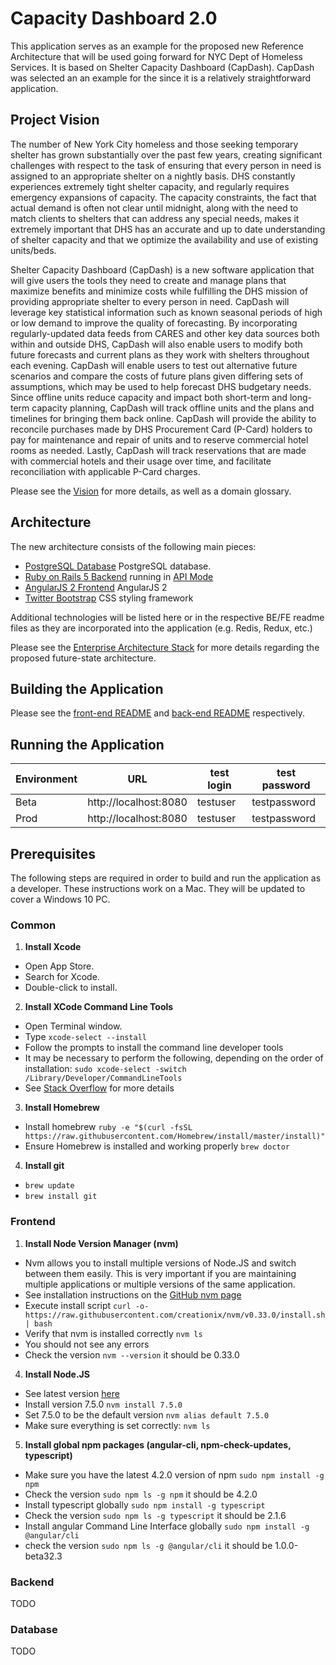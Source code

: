 # Capacity Dashboard 2.0

This application serves as an example for the proposed new Reference Architecture that will be used going forward 
for NYC Dept of Homeless Services.  It is based on Shelter Capacity Dashboard (CapDash).  CapDash was selected 
an an example for the since it is a relatively straightforward application.

## Project Vision

The number of New York City homeless and those seeking temporary shelter has grown substantially over the past 
few years, creating significant challenges with respect to the task of ensuring that every person in need is 
assigned to an appropriate shelter on a nightly basis.  DHS constantly experiences extremely tight shelter 
capacity, and regularly requires emergency expansions of capacity.  The capacity constraints, the fact that 
actual demand is often not clear until midnight, along with the need to match clients to shelters that can 
address any special needs, makes it extremely important that DHS has an accurate and up to date understanding 
of shelter capacity and that we optimize the availability and use of existing units/beds.  

Shelter Capacity Dashboard (CapDash) is a new software application that will give users the tools they need 
to create and manage plans that maximize benefits and minimize costs while fulfilling the DHS mission of 
providing appropriate shelter to every person in need.  CapDash will leverage key statistical information 
such as known seasonal periods of high or low demand to improve the quality of forecasting.  By incorporating 
regularly-updated data feeds from CARES and other key data sources both within and outside DHS, CapDash will 
also enable users to modify both future forecasts and current plans as they work with shelters throughout 
each evening. CapDash will enable users to test out alternative future scenarios and compare the costs of 
future plans given differing sets of assumptions, which may be used to help forecast DHS budgetary needs.  Since 
offline units reduce capacity and impact both short-term and long-term capacity planning, CapDash 
will track offline units and the plans and timelines for bringing them back online. CapDash will provide 
the ability to reconcile purchases made by DHS Procurement Card (P-Card) holders to pay for maintenance 
and repair of units and to reserve commercial hotel rooms as needed.  Lastly, CapDash will track 
reservations that are made with commercial hotels and their usage over time, and facilitate 
reconciliation with applicable P-Card charges.

Please see the [Vision](./docs/CapDashVision.docx) for more details, as well as a domain glossary.

## Architecture

The new architecture consists of the following main pieces:

* [PostgreSQL Database](https://www.postgresql.org/about/) PostgreSQL database.
* [Ruby on Rails 5 Backend](http://rubyonrails.org) running in [API Mode](https://devblast.com/b/rails-5-api-mode-overview)
* [AngularJS 2 Frontend](https://angular.io) AngularJS 2
* [Twitter Bootstrap](http://getbootstrap.com) CSS styling framework

Additional technologies will be listed here or in the respective BE/FE readme files as they are incorporated into the application (e.g. Redis, Redux, etc.)

Please see the [Enterprise Architecture Stack](./docs/EnterpriseArchitectureStack-draft4.pptx) for more details regarding the proposed future-state architecture.

## Building the Application

Please see the [front-end README](./webapp/README.md) and [back-end README](./be/README.me) respectively.

## Running the Application

Environment | URL | test login | test password
--- | ---- | --- | --- |
Beta | http://localhost:8080 | testuser | testpassword |
Prod | http://localhost:8080 | testuser | testpassword |

## Prerequisites

The following steps are required in order to build and run the application as a developer.
These instructions work on a Mac.  They will be updated to cover a Windows 10 PC.

### Common

1. **Install Xcode**
  * Open App Store.
  * Search for Xcode.
  * Double-click to install.
 
2. **Install XCode Command Line Tools**
  * Open Terminal window.
  * Type `xcode-select --install`
  * Follow the prompts to install the command line developer tools
  * It may be necessary to perform the following, depending on the order of installation: `sudo xcode-select -switch /Library/Developer/CommandLineTools`
  * See [Stack Overflow](http://stackoverflow.com/questions/17980759/xcode-select-active-developer-directory-error/17980786#17980786) for more details

3. **Install Homebrew**
  * Install homebrew `ruby -e "$(curl -fsSL https://raw.githubusercontent.com/Homebrew/install/master/install)"`
  * Ensure Homebrew is installed and working properly `brew doctor`

4. **Install git**
  * `brew update`
  * `brew install git`

### Frontend

1. **Install Node Version Manager (nvm)**
  * Nvm allows you to install multiple versions of Node.JS and switch between them easily.  This is very important if you are 
maintaining multiple applications or multiple versions of the same application.
  * See installation instructions on the [GitHub nvm page](https://github.com/creationix/nvm)
  * Execute install script `curl -o- https://raw.githubusercontent.com/creationix/nvm/v0.33.0/install.sh | bash`
  * Verify that nvm is installed correctly `nvm ls`
  * You should not see any errors
  * Check the version `nvm --version` it should be 0.33.0

4. **Install Node.JS**
  * See latest version [here](https://nodejs.org/en/)
  * Install version 7.5.0 `nvm install 7.5.0`
  * Set 7.5.0 to be the default version `nvm alias default 7.5.0`
  * Make sure everything is set correctly: `nvm ls`

5. **Install global npm packages (angular-cli, npm-check-updates, typescript)**
  * Make sure you have the latest 4.2.0 version of npm `sudo npm install -g npm`
  * Check the version `sudo npm ls -g npm` it should be 4.2.0
  * Install typescript globally `sudo npm install -g typescript`
  * Check the version `sudo npm ls -g typescript` it should be 2.1.6
  * Install angular Command Line Interface globally `sudo npm install -g @angular/cli`
  * check the version `sudo npm ls -g @angular/cli` it should be 1.0.0-beta32.3

### Backend

TODO

### Database

TODO
